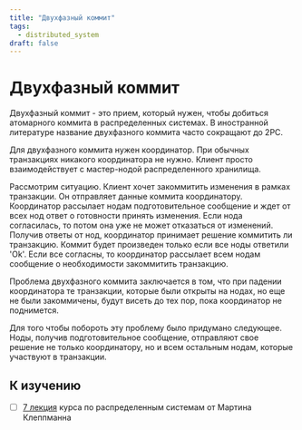 ```yaml
---
title: "Двухфазный коммит"
tags:
  - distributed_system
draft: false
---
```


# Двухфазный коммит

Двухфазный коммит - это прием, который нужен, чтобы добиться атомарного коммита в распределенных системах.
В иностранной литературе название двухфазного коммита часто сокращают до 2PC.

Для двухфазного коммита нужен координатор.
При обычных транзакциях никакого координатора не нужно.
Клиент просто взаимодействует с мастер-нодой распределенного хранилища.

Рассмотрим ситуацию.
Клиент хочет закоммитить изменения в рамках транзакции.
Он отправляет данные коммита координатору.
Координатор рассылает нодам подготовительное сообщение и ждет от всех нод ответ о готовности принять изменения.
Если нода согласилась, то потом она уже не может отказаться от изменений.
Получив ответы от нод, координатор принимает решение коммитить ли транзакцию.
Коммит будет произведен только если все ноды ответили 'Ok'.
Если все согласны, то координатор рассылает всем нодам сообщение о необходимости закоммитить транзакцию.

Проблема двухфазного коммита заключается в том, что при падении координатора те транзакции, которые были открыты на нодах, но еще не были закоммичены, будут висеть до тех пор, пока координатор не поднимется.

Для того чтобы побороть эту проблему было придумано следующее.
Ноды, получив подготовительное сообщение, отправляют свое решение не только координатору, но и всем остальным нодам, которые участвуют в транзакции.

## К изучению
- [ ] [7 лекция](https://www.youtube.com/watch?v=-_rdWB9hN1c&list=PLeKd45zvjcDFUEv_ohr_HdUFe97RItdiB&index=21&ab_channel=MartinKleppmann) курса по распределенным системам от Мартина Клеппманна
